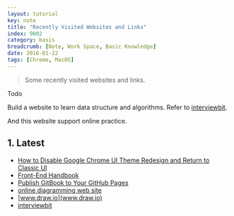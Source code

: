 ```yaml
---
layout: tutorial
key: note
title: "Recently Visited Websites and Links"
index: 9002
category: basis
breadcrumb: [Note, Work Space, Basic Knowledge]
date: 2016-01-22
tags: [Chrome, MacOS]
---
```


> Some recently visited websites and links.

Todo

Build a website to learn data structure and algorithms. Refer to [interviewbit](https://www.interviewbit.com/practice/).

And this website support online practice.

## 1. Latest
* [How to Disable Google Chrome UI Theme Redesign and Return to Classic UI](http://osxdaily.com/2018/09/10/disable-chrome-ui-theme-redesign/)
* [Front-End Handbook](https://www.frontendhandbook.com/)
* [Publish GitBook to Your GitHub Pages](http://sangsoonam.github.io/2016/08/02/publish-gitbook-to-your-github-pages.html)
* [online diagramming web site](https://github.com/jgraph/drawio)
* [www.draw.io](www.draw.io)
* [interviewbit](https://www.interviewbit.com/practice/)
